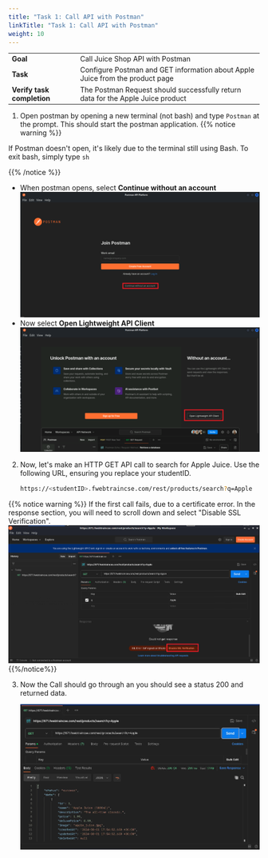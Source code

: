 ```yaml
---
title: "Task 1: Call API with Postman"
linkTitle: "Task 1: Call API with Postman"
weight: 10
---
```


|                            |    |  
|----------------------------| ----
| **Goal**                   | Call Juice Shop API with Postman
| **Task**                   | Configure Postman and GET information about Apple Juice from the product page
| **Verify task completion** | The Postman Request should successfully return data for the Apple Juice product

1.  Open postman by opening a new terminal (not bash) and type ```Postman``` at the prompt.  This should start the postman application.
{{% notice warning %}}

If Postman doesn't open, it's likely due to the terminal still using Bash.  To exit bash, simply type ```sh```

{{% /notice %}}

   - When postman opens, select **Continue without an account**
    ![postmanlite](p-light.png)
   - Now select **Open Lightweight API Client**
    ![postmanlite2](p-light2.png)

2.  Now, let's make an HTTP GET API call to search for Apple Juice.  Use the following URL, ensuring you replace your studentID.

    ```sh
    https://<studentID>.fwebtraincse.com/rest/products/search?q=Apple
    ```

{{% notice warning %}}
If the first call fails, due to a certificate error.  In the response section, you will need to scroll down and select "Disable SSL Verification".
![postman ssl disable](p-dis.png)
{{%/notice%}}

3. Now the Call should go through an you should see a status 200 and returned data.


    ![postman success](p-success.png)
